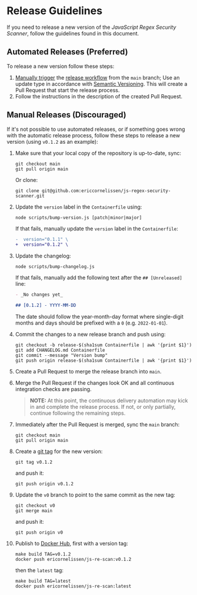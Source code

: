 <!-- SPDX-License-Identifier: CC0-1.0 -->
<!-- doctest:ignore-file -->

# Release Guidelines

If you need to release a new version of the _JavaScript Regex Security Scanner_,
follow the guidelines found in this document.

## Automated Releases (Preferred)

To release a new version follow these steps:

1. [Manually trigger] the [release workflow] from the `main` branch; Use an
   update type in accordance with [Semantic Versioning]. This will create a Pull
   Request that start the release process.
1. Follow the instructions in the description of the created Pull Request.

## Manual Releases (Discouraged)

If it's not possible to use automated releases, or if something goes wrong with
the automatic release process, follow these steps to release a new version
(using `v0.1.2` as an example):

1. Make sure that your local copy of the repository is up-to-date, sync:

   ```shell
   git checkout main
   git pull origin main
   ```

   Or clone:

   ```shell
   git clone git@github.com:ericcornelissen/js-regex-security-scanner.git
   ```

1. Update the `version` label in the `Containerfile` using:

   ```shell
   node scripts/bump-version.js [patch|minor|major]
   ```

   If that fails, manually update the `version` label in the `Containerfile`:

   ```diff
   -  version="0.1.1" \
   +  version="0.1.2" \
   ```

1. Update the changelog:

   ```shell
   node scripts/bump-changelog.js
   ```

   If that fails, manually add the following text after the `## [Unreleased]`
   line:

   ```markdown
   - _No changes yet_

   ## [0.1.2] - YYYY-MM-DD
   ```

   The date should follow the year-month-day format where single-digit months
   and days should be prefixed with a `0` (e.g. `2022-01-01`).

1. Commit the changes to a new release branch and push using:

   ```shell
   git checkout -b release-$(sha1sum Containerfile | awk '{print $1}')
   git add CHANGELOG.md Containerfile
   git commit --message "Version bump"
   git push origin release-$(sha1sum Containerfile | awk '{print $1}')
   ```

1. Create a Pull Request to merge the release branch into `main`.

1. Merge the Pull Request if the changes look OK and all continuous integration
   checks are passing.

   > **NOTE:** At this point, the continuous delivery automation may kick in and
   > complete the release process. If not, or only partially, continue following
   > the remaining steps.

1. Immediately after the Pull Request is merged, sync the `main` branch:

   ```shell
   git checkout main
   git pull origin main
   ```

1. Create a [git tag] for the new version:

   ```shell
   git tag v0.1.2
   ```

   and push it:

   ```shell
   git push origin v0.1.2
   ```

1. Update the `v0` branch to point to the same commit as the new tag:

   ```shell
   git checkout v0
   git merge main
   ```

   and push it:

   ```shell
   git push origin v0
   ```

1. Publish to [Docker Hub], first with a version tag:

   ```shell
   make build TAG=v0.1.2
   docker push ericornelissen/js-re-scan:v0.1.2
   ```

   then the `latest` tag:

   ```shell
   make build TAG=latest
   docker push ericornelissen/js-re-scan:latest
   ```

[docker hub]: https://hub.docker.com/
[git tag]: https://git-scm.com/book/en/v2/Git-Basics-Tagging
[manually trigger]: https://docs.github.com/en/actions/managing-workflow-runs/manually-running-a-workflow
[release workflow]: ./.github/workflows/release.yml
[semantic versioning]: https://semver.org/spec/v2.0.0.html
